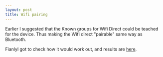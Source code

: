```yaml
---
layout: post
title: Wifi pairing
---
```

Earlier I suggested that the Known groups for Wifi Direct could be teached for the device.
Thus making the Wifi direct "pairable" same way as Bluetooth.

Fianlyl got to check how it would work out, and results are [here](http://www.drjukka.com/blog/wordpress/?p=46).
